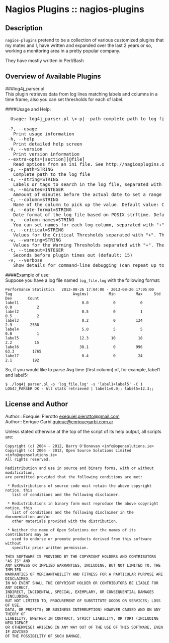 Nagios Plugins :: nagios-plugins
================================

Description
------------

`nagios-plugins` pretend to be a collection of various customized plugins that my
mates and I, have written and expanded over the last 2 years or so, working a monitoring
area in a pretty popular company.

They have mostly written in Perl/Bash

Overview of Available Plugins
-----------------------------

###log4j\_parser.pl  
This plugin retrieves data from log lines matching labels and columns in a time frame,
also you can set thresholds for each of label.

####Usage and Help:  

<pre>
  Usage: log4j_parser.pl \<-p|--path complete path to log file\> \<-s|--string labels to search for\> [-m|--minutes <ammount of minutes before the actual date to set the time frame>] [-C|--column <name of the column to retrieve the data>] [-d|--date-format <date format>] [-n|--column-names <set names for each log column>] [-w|--warning <warning threshold>] [-c|--critical <critical threshold>] [-?|--usage] [-V|--version] [-h|--help] [-t|--timeout=<timeout>]

 -?, --usage
   Print usage information
 -h, --help
   Print detailed help screen
 -V, --version
   Print version information
 --extra-opts=[section][@file]
   Read options from an ini file. See http://nagiosplugins.org/extra-opts for usage
 -p, --path=STRING
   Complete path to the log file
 -s, --string=STRING
   Labels or tags to search in the log file, separated with "+" from each other
 -m, --minutes=INTEGER
   Ammount of minutes before the actual date to set a range of time. Default 1 min
 -C, --column=STRING
   Name of the column to pick up the value. Default value: Count
 -d, --date-format=STRING
   Date format of the log file based on POSIX strftime. Default is "%Y-%m-%d %H:%M:"
 -n, --column-names=STRING
   You can set names for each log column, separated with "+" from each other. Default value is: 0+1+2+3+4+5
 -c, --critical=STRING
   Values for the Critical Thresholds separated with "+". The ammount of given criticals thresholds must match the ammount of labels to check. http://nagiosplug.sourceforge.net/developer-guidelines.html#THRESHOLDFORMAT
 -w, --warning=STRING
   Values for the Warning Thresholds separated with "+". The ammount of given warnings thresholds must match the ammount of labels to check. http://nagiosplug.sourceforge.net/developer-guidelines.html#THRESHOLDFORMAT
 -t, --timeout=INTEGER
   Seconds before plugin times out (default: 15)
 -v, --verbose
   Show details for command-line debugging (can repeat up to 3 times)
</pre>

####Example of use:  
  Suppose you have a log file named `log_file.log` with the following format:
  
    Performance Statistics   2013-08-26 17:04:00 - 2013-08-26 17:05:00
    Tag                           Avg(ms)         Min         Max     Std Dev       Count
    label1                            0.0           0           0         0.0           2
    label2                            0.5           0           1         0.5           2
    label3                            0.2           0         134         2.9        2588
    label4                            5.0           5           5         0.0           1
    label5                           12.3          10          18         2.2          15
    label6                           38.1           0         996        63.3        1765
    label7                            0.4           0          24         2.1         192
  
  So, if you would like to parse Avg time \(first column\) of, for example, label1 and label5:
  
  
    $ ./log4j_parser.pl -p 'log_file.log' -s 'label1+label5' -C 1
    LOG4J_PARSER OK - All stats retrieved | label1=0.0;; label5=12.3;;
  

License and Author
------------------

Author:: Exequiel Pierotto <exequiel.pierotto@gmail.com>  
Author:: Enrique Garbi <quique@enriquegarbi.com.ar>


Unless stated otherwise at the top of the script of its help output, all scripts
are:

    Copyright (c) 2004 - 2012, Barry O'Donovan <info@opensolutions.ie>
    Copyright (c) 2004 - 2012, Open Source Solutions Limited <info@opensolutions.ie>
    All rights reserved.

    Redistribution and use in source and binary forms, with or without modification,
    are permitted provided that the following conditions are met:

     * Redistributions of source code must retain the above copyright notice, this
       list of conditions and the following disclaimer.

     * Redistributions in binary form must reproduce the above copyright notice, this
       list of conditions and the following disclaimer in the documentation and/or
       other materials provided with the distribution.

     * Neither the name of Open Solutions nor the names of its contributors may be
       used to endorse or promote products derived from this software without
       specific prior written permission.

    THIS SOFTWARE IS PROVIDED BY THE COPYRIGHT HOLDERS AND CONTRIBUTORS "AS IS" AND
    ANY EXPRESS OR IMPLIED WARRANTIES, INCLUDING, BUT NOT LIMITED TO, THE IMPLIED
    WARRANTIES OF MERCHANTABILITY AND FITNESS FOR A PARTICULAR PURPOSE ARE DISCLAIMED.
    IN NO EVENT SHALL THE COPYRIGHT HOLDER OR CONTRIBUTORS BE LIABLE FOR ANY DIRECT,
    INDIRECT, INCIDENTAL, SPECIAL, EXEMPLARY, OR CONSEQUENTIAL DAMAGES (INCLUDING,
    BUT NOT LIMITED TO, PROCUREMENT OF SUBSTITUTE GOODS OR SERVICES; LOSS OF USE,
    DATA, OR PROFITS; OR BUSINESS INTERRUPTION) HOWEVER CAUSED AND ON ANY THEORY OF
    LIABILITY, WHETHER IN CONTRACT, STRICT LIABILITY, OR TORT (INCLUDING NEGLIGENCE
    OR OTHERWISE) ARISING IN ANY WAY OUT OF THE USE OF THIS SOFTWARE, EVEN IF ADVISED
    OF THE POSSIBILITY OF SUCH DAMAGE.



